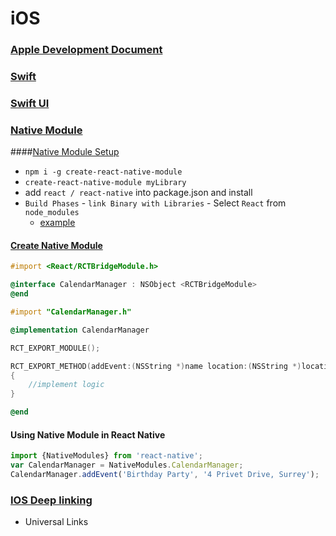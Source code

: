 

# iOS

### [Apple Development Document](https://developer.apple.com/documentation/)

### [Swift](https://docs.swift.org/swift-book/index.html)

### [Swift UI](https://developer.apple.com/tutorials/swiftui/building-lists-and-navigation)

### [Native Module](https://facebook.github.io/react-native/docs/native-modules-ios)

####[Native Module Setup](https://facebook.github.io/react-native/docs/native-modules-setup)

 - `npm i -g create-react-native-module`
 - `create-react-native-module myLibrary`
 - add `react / react-native` into package.json and install
 - `Build Phases` - `link Binary with Libraries` - Select `React` from `node_modules`
    - [example](https://medium.com/wix-engineering/creating-a-native-module-in-react-native-93bab0123e46)

#### [Create Native Module](https://facebook.github.io/react-native/docs/native-modules-ios)

```objective-c
#import <React/RCTBridgeModule.h>

@interface CalendarManager : NSObject <RCTBridgeModule>
@end
```

```objective-c
#import "CalendarManager.h"

@implementation CalendarManager

RCT_EXPORT_MODULE();

RCT_EXPORT_METHOD(addEvent:(NSString *)name location:(NSString *)location)
{
	//implement logic
}

@end
```

#### Using Native Module in React Native

```js
import {NativeModules} from 'react-native';
var CalendarManager = NativeModules.CalendarManager;
CalendarManager.addEvent('Birthday Party', '4 Privet Drive, Surrey');
```



### [IOS Deep linking](https://medium.com/wolox-driving-innovation/ios-deep-linking-url-scheme-vs-universal-links-50abd3802f97)

- Universal Links



